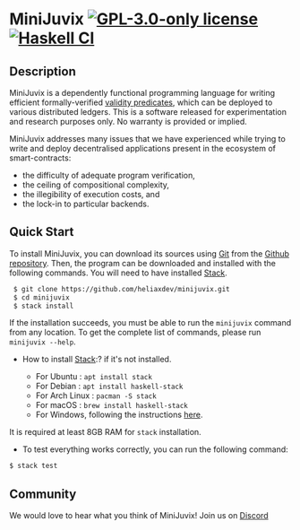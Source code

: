 MiniJuvix  <!-- [![GitHub CI](https://github.com/heliaxdev/MiniJuvix/workflows/CI/badge.svg)](https://github.com/heliaxdev/MiniJuvix/actions) -->
[![GPL-3.0-only license](https://img.shields.io/badge/license-GPL--3.0--only-blue.svg)](LICENSE) [![Haskell CI](https://github.com/heliaxdev/MiniJuvix/actions/workflows/ci.yml/badge.svg?branch=qtt)](https://github.com/heliaxdev/MiniJuvix/actions/workflows/ci.yml)
====

Description
-----------

MiniJuvix is a dependently functional programming language for writing
efficient formally-verified [validity predicates](https://anoma.network/blog/validity-predicates/), which can be
deployed to various distributed ledgers.  This is a software released for experimentation and research purposes
only. No warranty is provided or implied.

MiniJuvix addresses many issues that we have
experienced while trying to write and deploy decentralised
applications present in the ecosystem of smart-contracts:

- the difficulty of
adequate program verification,
- the ceiling of compositional
complexity,
- the illegibility of execution costs, and
- the lock-in to
particular backends.

Quick Start
-----------

To install MiniJuvix, you can download its sources using
[Git](http://git-scm.com/) from the [Github
repository](https://github.com/anoma/juvix.git). Then, the program
can be downloaded and installed with the following commands.
You will need to have installed [Stack](https://haskellstack.org).

````bash
 $ git clone https://github.com/heliaxdev/minijuvix.git
 $ cd minijuvix
 $ stack install
````

If the installation succeeds, you must be able to run the `minijuvix` command
from any location. To get the complete list of commands, please run `minijuvix --help`.

* How to install [Stack](https://haskellstack.org):? if it's not installed.

  - For Ubuntu        : `apt install stack`
  - For Debian        : `apt install haskell-stack`
  - For Arch Linux    : `pacman -S stack`
  - For macOS : `brew install haskell-stack`
  - For Windows, following the instructions
  [here](https://docs.haskellstack.org/en/stable/install_and_upgrade/#windows).

It is required at least 8GB RAM for `stack` installation.


* To test everything works correctly, you can run the following command:

 ````bash
 $ stack test
 ````

Community
---------

We would love to hear what you think of MiniJuvix! Join us on [Discord](https://discord.gg/nsGaCZzJ)

